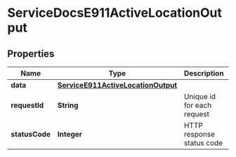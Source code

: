 

# ServiceDocsE911ActiveLocationOutput


## Properties

| Name | Type | Description | Notes |
|------------ | ------------- | ------------- | -------------|
|**data** | [**ServiceE911ActiveLocationOutput**](ServiceE911ActiveLocationOutput.md) |  |  [optional] |
|**requestId** | **String** | Unique id for each request |  [optional] |
|**statusCode** | **Integer** | HTTP response status code |  [optional] |



